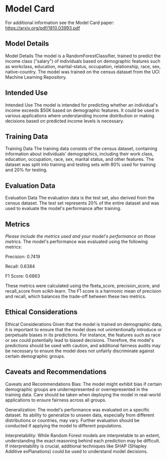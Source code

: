 # Model Card

For additional information see the Model Card paper: https://arxiv.org/pdf/1810.03993.pdf

## Model Details
Model Details
The model is a RandomForestClassifier, trained to predict the income class ("salary") of individuals based on demographic features such as workclass, education, marital-status, occupation, relationship, race, sex, native-country. The model was trained on the census dataset from the UCI Machine Learning Repository.

## Intended Use
Intended Use
The model is intended for predicting whether an individual's income exceeds $50K based on demographic features. It could be used in various applications where understanding income distribution or making decisions based on predicted income levels is necessary.

## Training Data
Training Data
The training data consists of the census dataset, containing information about individuals' demographics, including their work class, education, occupation, race, sex, marital status, and other features. The dataset was split into training and testing sets with 80% used for training and 20% for testing.

## Evaluation Data
Evaluation Data
The evaluation data is the test set, also derived from the census dataset. The test set represents 20% of the entire dataset and was used to evaluate the model's performance after training.

## Metrics
_Please include the metrics used and your model's performance on those metrics._
The model's performance was evaluated using the following metrics:

Precision: 0.7419

Recall: 0.6384

F1 Score: 0.6863

These metrics were calculated using the fbeta_score, precision_score, and recall_score from scikit-learn. The F1 score is a harmonic mean of precision and recall, which balances the trade-off between these two metrics.

## Ethical Considerations
Ethical Considerations
Given that the model is trained on demographic data, it is important to ensure that the model does not unintentionally introduce or perpetuate biases in its predictions. For instance, the features such as race or sex could potentially lead to biased decisions. Therefore, the model's predictions should be used with caution, and additional fairness audits may be necessary to ensure the model does not unfairly discriminate against certain demographic groups.

## Caveats and Recommendations
Caveats and Recommendations
Bias: The model might exhibit bias if certain demographic groups are underrepresented or overrepresented in the training data. Care should be taken when deploying the model in real-world applications to ensure fairness across all groups.

Generalization: The model's performance was evaluated on a specific dataset. Its ability to generalize to unseen data, especially from different distributions or countries, may vary. Further evaluation should be conducted if applying the model to different populations.

Interpretability: While Random Forest models are interpretable to an extent, understanding the exact reasoning behind each prediction may be difficult. If interpretability is crucial, additional techniques like SHAP (SHapley Additive exPlanations) could be used to understand model decisions.
